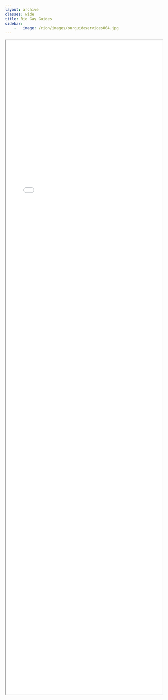 ```yaml
---
layout: archive
classes: wide
title: Rio Gay Guides
sidebar:
    -   image: /rion/images/ourguideservices004.jpg
---
```



<style type="text/css">
  iframe {
    max-width: 100%;
  }
</style>

<div>
<iframe src="rion/index.html" width="900px" height="2100px" allow-forms="false"></iframe>
</div>